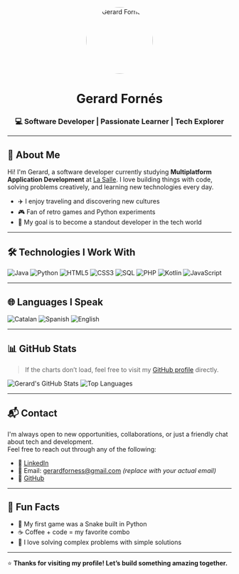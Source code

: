 <!-- HEADER SECTION -->
<p align="center">
  <img src="YOUR_PHOTO_URL_HERE" alt="Gerard Fornés" width="150" style="border-radius: 50%;">
</p>

<h1 align="center">Gerard Fornés</h1>
<h3 align="center">💻 Software Developer | Passionate Learner | Tech Explorer</h3>

---

## 🧠 About Me

Hi! I'm Gerard, a software developer currently studying **Multiplatform Application Development** at [La Salle](https://www.lasalleuniversities.net/). I love building things with code, solving problems creatively, and learning new technologies every day.

- ✈️ I enjoy traveling and discovering new cultures  
- 🎮 Fan of retro games and Python experiments  
- 🎯 My goal is to become a standout developer in the tech world

---

## 🛠️ Technologies I Work With

![Java](https://img.shields.io/badge/Java-%23ED8B00.svg?style=for-the-badge&logo=java&logoColor=white)
![Python](https://img.shields.io/badge/Python-%2314354C.svg?style=for-the-badge&logo=python&logoColor=white)
![HTML5](https://img.shields.io/badge/HTML5-%23E34F26.svg?style=for-the-badge&logo=html5&logoColor=white)
![CSS3](https://img.shields.io/badge/CSS3-%231572B6.svg?style=for-the-badge&logo=css3&logoColor=white)
![SQL](https://img.shields.io/badge/SQL-%2300f.svg?style=for-the-badge&logo=sqlite&logoColor=white)
![PHP](https://img.shields.io/badge/PHP-%23777BB4.svg?style=for-the-badge&logo=php&logoColor=white)
![Kotlin](https://img.shields.io/badge/Kotlin-%230095D5.svg?style=for-the-badge&logo=kotlin&logoColor=white)
![JavaScript](https://img.shields.io/badge/JavaScript-%23F7DF1E.svg?style=for-the-badge&logo=javascript&logoColor=black)

---

## 🌐 Languages I Speak

![Catalan](https://img.shields.io/badge/Catalan-native-blue?style=for-the-badge)
![Spanish](https://img.shields.io/badge/Spanish-native-red?style=for-the-badge)
![English](https://img.shields.io/badge/English-professional-green?style=for-the-badge)

---

## 📊 GitHub Stats

> If the charts don’t load, feel free to visit my [GitHub profile](https://github.com/gerardforness) directly.

![Gerard's GitHub Stats](https://github-readme-stats.vercel.app/api?username=gerardforness&show_icons=true&theme=tokyonight)
![Top Languages](https://github-readme-stats.vercel.app/api/top-langs/?username=gerardforness&layout=compact&theme=tokyonight)

---

## 📬 Contact

I'm always open to new opportunities, collaborations, or just a friendly chat about tech and development.  
Feel free to reach out through any of the following:

- 💼 [LinkedIn](https://www.linkedin.com/in/gerard-forn%C3%A9s-sol%C3%A9-951b952a1/)  
- 📧 Email: gerardforness@gmail.com *(replace with your actual email)*  
- 🐙 [GitHub](https://github.com/gerardforness)

---

## 🎉 Fun Facts

- 🐍 My first game was a Snake built in Python  
- ☕ Coffee + code = my favorite combo  
- 🧩 I love solving complex problems with simple solutions

---

⭐ **Thanks for visiting my profile! Let’s build something amazing together.**
